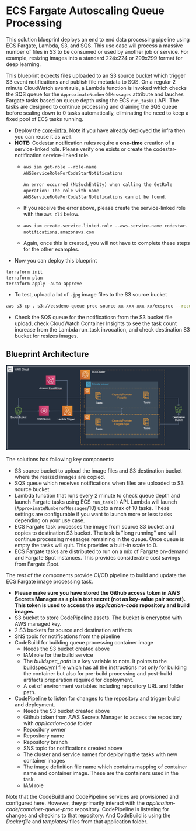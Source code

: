 # ECS Fargate Autoscaling Queue Processing

This solution blueprint deploys an end to end data processing pipeline using ECS Fargate, Lambda, S3, and SQS. This use case will process a massive number of files in S3 to be consumed or used by another job or service. For example, resizing images into a standard 224x224 or 299x299 format for deep learning.

This blueprint expects files uploaded to an S3 source bucket which trigger S3 event notifications and publish file metadata to SQS. On a regular 2 minute CloudWatch event rule, a Lambda function is invoked which checks the SQS queue for the `ApproximateNumberOfMessages` attribute and lauches Fargate tasks based on queue depth using the ECS `run_task()` API. The tasks are designed to continue processing and draining the SQS queue before scaling down to 0 tasks automatically, eliminating the need to keep a fixed pool of ECS tasks running.

* Deploy the [core-infra](../core-infra/README.md). Note if you have already deployed the infra then you can reuse it as well.
* **NOTE:** Codestar notification rules require a **one-time** creation of a service-linked role. Please verify one exists or create the codestar-notification service-linked role.
  * `aws iam get-role --role-name AWSServiceRoleForCodeStarNotifications`

    ```An error occurred (NoSuchEntity) when calling the GetRole operation: The role with name AWSServiceRoleForCodeStarNotifications cannot be found.```
  *  If you receive the error above, please create the service-linked role with the `aws cli` below.
  * `aws iam create-service-linked-role --aws-service-name codestar-notifications.amazonaws.com`
  * Again, once this is created, you will not have to complete these steps for the other examples.
* Now you can deploy this blueprint
```shell
terraform init
terraform plan
terraform apply -auto-approve
```
* To test, upload a lot of `.jpg` image files to the S3 source bucket
```bash
aws s3 cp . s3://ecsdemo-queue-proc-source-xx-xxx-xxx-xx/ecsproc --recursive
```
* Check the SQS queue for the notificatiosn from the S3 bucket file upload, check CloudWatch Container Insights to see the task count increase from the Lambda run_task invocation, and check destination S3 bucket for resizes images.

## Blueprint Architecture

<p align="center">
  <img src="../../../docs/ecs-fargate-queue-processing.png"/>
</p>

The solutions has following key components:

* S3 source bucket to upload the image files and S3 destination bucket where the resized images are copied.
* SQS queue which receives notifications when files are uploaded to S3 source bucket
* Lambda function that runs every 2 minute to check queue depth and launch Fargate tasks using ECS `run_task()` API. Lambda will launch (`ApproximateNumberofMessages`/10) upto a max of 10 tasks. These settings are configurable if you want to launch more or less tasks depending on your use case.
* ECS Fargate task processes the image from source S3 bucket and copies to destination S3 bucket. The task is "long running" and will continue processing messages remaining in the queue. Once queue is empty the tasks will quit. This provides a built-in scale to 0.
* ECS Fargate tasks are distributed to run on a mix of Fargate on-demand and Fargate Spot instances. This provides considerable cost savings from Fargate Spot.

The rest of the components provide CI/CD pipeline to build and update the ECS Fargate image processing task.

* **Please make sure you have stored the Github access token in AWS Secrets Manager as a plain text secret (not as key-value pair secret). This token is used to access the *application-code* repository and build images.**
* S3 bucket to store CodePipeline assets. The bucket is encrypted with AWS managed key.
* 2 S3 buckets for source and destination artifacts
* SNS topic for notifications from the pipeline
* CodeBuild for building queue processing container image
    * Needs the S3 bucket created above
    * IAM role for the build service
    * The *buildspec_path* is a key variable to note. It points to the [buildspec.yml](../../../application-code/container-queue-proc/templates/buildspec.yml) file which has all the instructions not only for building the container but also for pre-build processing and post-build artifacts preparation required for deployment.
    * A set of environment variables including repository URL and folder path.
* CodePipeline to listen for changes to the repository and trigger build and deployment.
    * Needs the S3 bucket created above
    * Github token from AWS Secrets Manager to access the repository with *application-code* folder
    * Repository owner
    * Repository name
    * Repository branch
    * SNS topic for notifications created above
    * The cluster and service names for deploying the tasks with new container images
    * The image definition file name which contains mapping of container name and container image. These are the containers used in the task.
    * IAM role

Note that the CodeBuild and CodePipeline services are provisioned and configured here. However, they primarily interact with the *application-code/container-queue-proc* repository. CodePipeline is listening for changes and checkins to that repository. And CodeBuild is using the *Dockerfile* and *templates/* files from that application folder.
